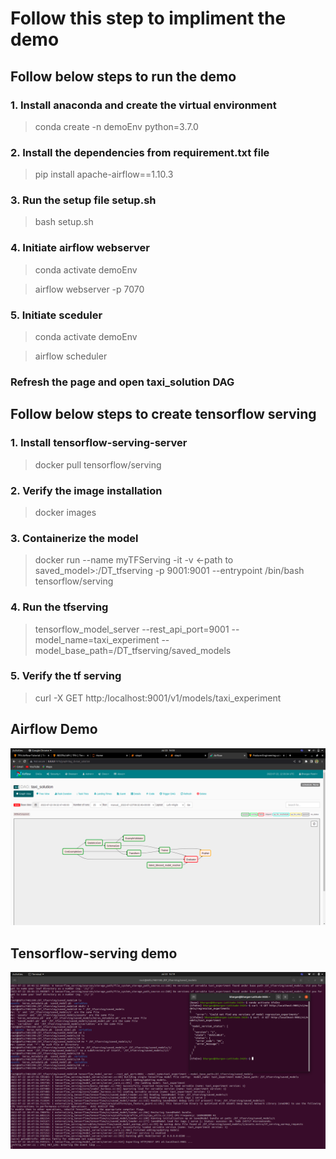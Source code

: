 # Follow this step to impliment the demo

## Follow below steps to run the demo

### 1. Install anaconda and create the virtual environment
> conda create -n demoEnv python=3.7.0

### 2. Install the dependencies from requirement.txt file
> pip install apache-airflow==1.10.3

### 3. Run the setup file setup.sh
> bash setup.sh

### 4. Initiate airflow webserver
> conda activate demoEnv

> airflow webserver -p 7070

### 5. Initiate sceduler
> conda activate demoEnv

> airflow scheduler

### Refresh the page and open taxi_solution DAG

## Follow below steps to create tensorflow serving
### 1. Install tensorflow-serving-server
> docker pull tensorflow/serving

### 2. Verify the image installation
> docker images

### 3. Containerize the model
> docker run --name myTFServing -it -v <-path to saved_model>:/DT_tfserving -p 9001:9001 --entrypoint /bin/bash tensorflow/serving

### 4. Run the tfserving
> tensorflow_model_server --rest_api_port=9001 --model_name=taxi_experiment --model_base_path=/DT_tfserving/saved_models

### 5. Verify the tf serving
> curl -X GET http:/localhost:9001/v1/models/taxi_experiment


## Airflow Demo
![alt text](https://github.com/Engineer1999/Detect-technologies-I2/blob/main/images/Final_DAG.png)


## Tensorflow-serving demo
![alt text](https://github.com/Engineer1999/Detect-technologies-I2/blob/main/images/serving.png)

